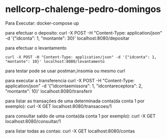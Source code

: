 # nellcorp-chalenge-pedro-domingos
Para Executar:
    docker-compose up


para efectuar o deposito:
    curl -X POST -H "Content-Type: application/json" -d '{"idconta": 1, "montante": 30}' localhost:8080/depositar



para efectuar o levantamento

    curl -X POST -H "Content-Type: application/json" -d '{"idconta": 1, "montante": 10}' localhost:8080/levantamento




para testar pode se usar postman,insomia ou mesmo curl

para executar a transferencia
    curl -X POST -H "Content-Type: application/json" -d '{"idcontaemissora": 1, "idcontareceptora": 2, "montante": 10}' localhost:8080/transferir


para listar as transações de uma determinada conta(da conta 1 por exemplo):
    curl -X GET localhost:8080/transacoes/1

 

para consultar saldo de uma  conta(da conta 1 por exemplo):
    curl -X GET localhost:8080/consultar/1


para listar todas as contas:
    curl -X GET localhost:8080/contas
